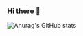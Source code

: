 ### Hi there 👋

![Anurag's GitHub stats](https://github-readme-stats.vercel.app/api?username=danilloestrela&show_icons=true&theme=transparent&count_private=true)
